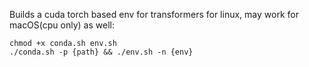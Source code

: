 Builds a cuda torch based env for transformers for linux, may work for macOS(cpu only) as well:  

```
chmod +x conda.sh env.sh
./conda.sh -p {path} && ./env.sh -n {env}
```
